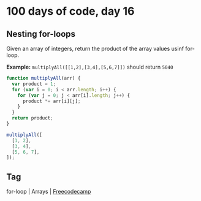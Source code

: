 # 100 days of code, day 16

## Nesting for-loops

Given an array of integers, return the product of the array values usinf for-loop.

**Example:** `multiplyAll([[1,2],[3,4],[5,6,7]])` should return `5040`

```javascript
function multiplyAll(arr) {
  var product = 1;
  for (var i = 0; i < arr.length; i++) {
    for (var j = 0; j < arr[i].length; j++) {
      product *= arr[i][j];
    }
  }
  return product;
}

multiplyAll([
  [1, 2],
  [3, 4],
  [5, 6, 7],
]);
```
## Tag
for-loop | Arrays | [Freecodecamp](https://freecodecamp.com)